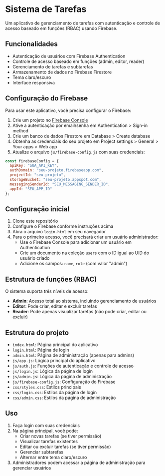 # Sistema de Tarefas

Um aplicativo de gerenciamento de tarefas com autenticação e controle de acesso baseado em funções (RBAC) usando Firebase.

## Funcionalidades

- Autenticação de usuários com Firebase Authentication
- Controle de acesso baseado em funções (admin, editor, reader)
- Gerenciamento de tarefas e subtarefas
- Armazenamento de dados no Firebase Firestore
- Tema claro/escuro
- Interface responsiva

## Configuração do Firebase

Para usar este aplicativo, você precisa configurar o Firebase:

1. Crie um projeto no [Firebase Console](https://console.firebase.google.com/)
2. Ative a autenticação por email/senha em Authentication > Sign-in method
3. Crie um banco de dados Firestore em Database > Create database
4. Obtenha as credenciais do seu projeto em Project settings > General > Your apps > Web app
5. Atualize o arquivo `js/firebase-config.js` com suas credenciais:

```javascript
const firebaseConfig = {
  apiKey: "SUA_API_KEY",
  authDomain: "seu-projeto.firebaseapp.com",
  projectId: "seu-projeto",
  storageBucket: "seu-projeto.appspot.com",
  messagingSenderId: "SEU_MESSAGING_SENDER_ID",
  appId: "SEU_APP_ID"
};
```

## Configuração inicial

1. Clone este repositório
2. Configure o Firebase conforme instruções acima
3. Abra o arquivo `login.html` em seu navegador
4. Para o primeiro acesso, você precisará criar um usuário administrador:
   - Use o Firebase Console para adicionar um usuário em Authentication
   - Crie um documento na coleção `users` com o ID igual ao UID do usuário criado
   - Adicione os campos: `name`, `role` (com valor "admin")

## Estrutura de funções (RBAC)

O sistema suporta três níveis de acesso:

- **Admin**: Acesso total ao sistema, incluindo gerenciamento de usuários
- **Editor**: Pode criar, editar e excluir tarefas
- **Reader**: Pode apenas visualizar tarefas (não pode criar, editar ou excluir)

## Estrutura do projeto

- `index.html`: Página principal do aplicativo
- `login.html`: Página de login
- `admin.html`: Página de administração (apenas para admins)
- `js/app.js`: Lógica principal do aplicativo
- `js/auth.js`: Funções de autenticação e controle de acesso
- `js/login.js`: Lógica da página de login
- `js/admin.js`: Lógica da página de administração
- `js/firebase-config.js`: Configuração do Firebase
- `css/styles.css`: Estilos principais
- `css/login.css`: Estilos da página de login
- `css/admin.css`: Estilos da página de administração

## Uso

1. Faça login com suas credenciais
2. Na página principal, você pode:
   - Criar novas tarefas (se tiver permissão)
   - Visualizar tarefas existentes
   - Editar ou excluir tarefas (se tiver permissão)
   - Gerenciar subtarefas
   - Alternar entre tema claro/escuro
3. Administradores podem acessar a página de administração para gerenciar usuários 